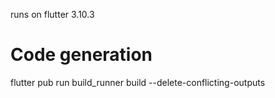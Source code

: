 runs on flutter 3.10.3

# Code generation
flutter pub run build_runner build --delete-conflicting-outputs
